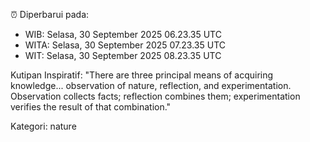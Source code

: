 ⏰ Diperbarui pada:
- WIB: Selasa, 30 September 2025 06.23.35 UTC
- WITA: Selasa, 30 September 2025 07.23.35 UTC
- WIT: Selasa, 30 September 2025 08.23.35 UTC

Kutipan Inspiratif:
"There are three principal means of acquiring knowledge... observation of nature, reflection, and experimentation. Observation collects facts; reflection combines them; experimentation verifies the result of that combination."


Kategori: nature

